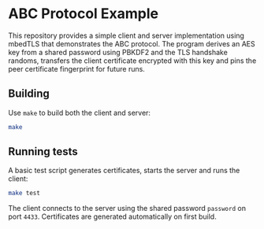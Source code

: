 # ABC Protocol Example

This repository provides a simple client and server implementation using mbedTLS that demonstrates the ABC protocol.  The program derives an AES key from a shared password using PBKDF2 and the TLS handshake randoms, transfers the client certificate encrypted with this key and pins the peer certificate fingerprint for future runs.

## Building

Use `make` to build both the client and server:

```sh
make
```

## Running tests

A basic test script generates certificates, starts the server and runs the client:

```sh
make test
```

The client connects to the server using the shared password `password` on port `4433`.
Certificates are generated automatically on first build.
